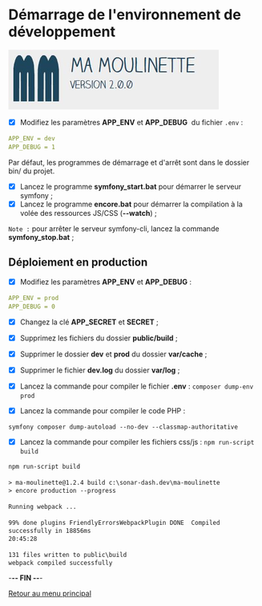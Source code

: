 # Démarrage de l'environnement de développement

![Ma-Moulinette](/documentation/ressources/home-000.jpg)

- [x] Modifiez les paramètres **APP_ENV** et **APP_DEBUG**  du fichier `.env` :

```yaml
APP_ENV = dev
APP_DEBUG = 1
```

Par défaut, les programmes de démarrage et d'arrêt sont dans le dossier bin/ du projet.

- [x] Lancez le programme **symfony_start.bat** pour démarrer le serveur symfony ;
- [x] Lancez le programme **encore.bat** pour démarrer la compilation à la volée des ressources JS/CSS (**--watch**) ;

`Note :` pour arrêter le serveur symfony-cli, lancez la commande **symfony_stop.bat** ;

## Déploiement en production

- [x] Modifiez les paramètres **APP_ENV** et **APP_DEBUG** :

```yaml
APP_ENV = prod
APP_DEBUG = 0
```

- [x] Changez la clé **APP_SECRET** et **SECRET** ;

- [x] Supprimez les fichiers du dossier **public/build** ;
- [x] Supprimer le dossier **dev** et **prod** du dossier **var/cache** ;
- [x] Supprimer le fichier **dev.log** du dossier **var/log** ;
- [x] Lancez la commande pour compiler le fichier **.env** :  `composer dump-env prod`
- [x] Lancez la commande pour compiler le code PHP :

```plaintext
symfony composer dump-autoload --no-dev --classmap-authoritative
```

- [x] Lancez la commande pour compiler les fichiers css/js :  `npm run-script build`

```plaintext
npm run-script build

> ma-moulinette@1.2.4 build c:\sonar-dash.dev\ma-moulinette
> encore production --progress

Running webpack ...

99% done plugins FriendlyErrorsWebpackPlugin DONE  Compiled successfully in 18856ms                                           20:45:28

131 files written to public\build
webpack compiled successfully
```

-**-- FIN --**-

[Retour au menu principal](/README.md)
